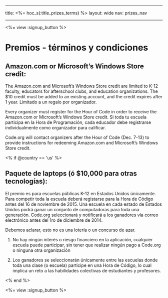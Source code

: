 * * *

title: <%= hoc_s(:title_prizes_terms) %> layout: wide nav: prizes_nav

* * *

<%= view :signup_button %>

# Premios - términos y condiciones

## Amazon.com or Microsoft’s Windows Store credit:

The Amazon.com and Microsoft’s Windows Store credit are limited to K-12 faculty, educators for afterschool clubs, and education organizations. The $10 credit must be added to an existing account, and the credit expires after 1 year. Limitado a un regalo por organizador.

Every organizer must register for the Hour of Code in order to receive the Amazon.com or Microsoft’s Windows Store credit. Si toda tu escuela participa en la Hora de Programación, cada educador debe registrarse individualmente como organizador para calificar.

Code.org will contact organizers after the Hour of Code (Dec. 7-13) to provide instructions for redeeming Amazon.com and Microsoft’s Windows Store credit.

<% if @country == 'us' %>

## Paquete de laptops (ó $10,000 para otras tecnologías):

El premio es para escuelas públicas K-12 en Estados Unidos únicamente. Para competir toda la escuela deberá registarse para la Hora de Código antes del 16 de noviembre de 2015. Una escuela en cada estado de Estados Unidos podrá ganar un conjunto de computadoras para toda una generación. Code.org seleccionará y notificará a los ganadores vía correo electrónico antes del 1ro de diciembre de 2014.

Debemos aclarar, esto no es una lotería o un concurso de azar.

1) No hay ningún interés o riesgo financiero en la aplicación, cualquier escuela puede participar, sin tener que realizar ningún pago a Code.org o ninguna otra organización

2) Los ganadores se seleccionarán únicamente entre las escuelas donde toda una clase (o escuela) participe en una Hora de Código, lo cual implica un reto a las habilidades colectivas de estudiantes y profesores.

<% end %>

<%= view :signup_button %>